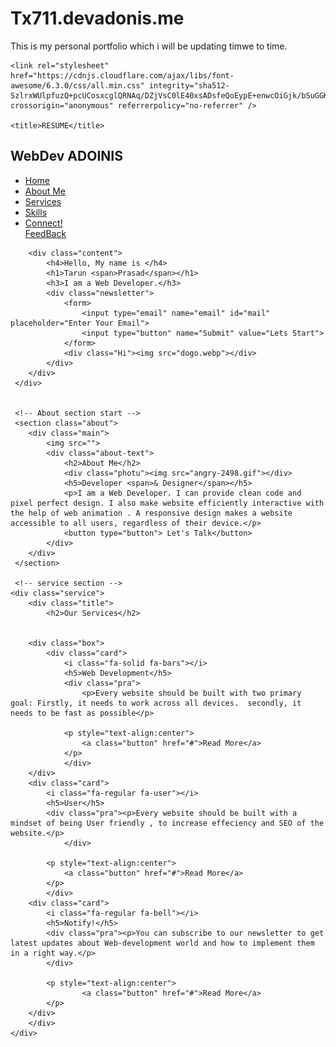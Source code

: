# Tx711.devadonis.me


This is my personal portfolio which i will be updating timwe to time.

<!DOCTYPE html>
<html lang="en">
<head>
    <meta charset="UTF-8">
    <meta http-equiv="X-UA-Compatible" content="IE=edge">
    <meta name="viewport" content="width=device-width, initial-scale=1.0">
    <link rel="stylesheet" href="Front.css">

    <link rel="stylesheet" href="https://cdnjs.cloudflare.com/ajax/libs/font-awesome/6.3.0/css/all.min.css" integrity="sha512-SzlrxWUlpfuzQ+pcUCosxcglQRNAq/DZjVsC0lE40xsADsfeQoEypE+enwcOiGjk/bSuGGKHEyjSoQ1zVisanQ==" crossorigin="anonymous" referrerpolicy="no-referrer" />

    <title>RESUME</title>
</head>
<body>
    <!-- Navigation Bar -->
    <div class="oreo">
        <nav id="navi">
            <h2 class="logo">WebDev <span>ADOINIS</spa></h2>
            <ul>
                <li><a href="#">Home</a></li>
                <li><a href="#">About Me</a></li>
                <li><a href="#">Services</a></li>
                <li><a href="#">Skills</a></li>
                <li><a href="#">Connect!</a></li>
                <a href="#" class="btn">FeedBack</a> 
            </ul>
        </nav>

        <div class="content">
            <h4>Hello, My name is </h4>
            <h1>Tarun <span>Prasad</span></h1>
            <h3>I am a Web Developer.</h3>
            <div class="newsletter">
                <form>
                    <input type="email" name="email" id="mail" placeholder="Enter Your Email">
                    <input type="button" name="Submit" value="Lets Start">
                </form>  
                <div class="Hi"><img src="dogo.webp"></div>              
            </div>
        </div>
     </div>
    

     <!-- About section start -->
     <section class="about">
        <div class="main">
            <img src="">
            <div class="about-text">
                <h2>About Me</h2>
                <div class="photu"><img src="angry-2498.gif"></div>
                <h5>Developer <span>& Designer</span></h5>
                <p>I am a Web Developer. I can provide clean code and pixel perfect design. I also make website efficiently interactive with the help of web animation . A responsive design makes a website accessible to all users, regardless of their device.</p>
                <button type="button"> Let's Talk</button>
            </div>
        </div>
     </section>

     <!-- service section -->
    <div class="service">
        <div class="title">
            <h2>Our Services</h2>
        

        <div class="box">
            <div class="card">
                <i class="fa-solid fa-bars"></i>
                <h5>Web Development</h5>
                <div class="pra">
                    <p>Every website should be built with two primary goal: Firstly, it needs to work across all devices.  secondly, it needs to be fast as possible</p>

                <p style="text-align:center">
                    <a class="button" href="#">Read More</a>
                </p>
                </div>
        </div>
        <div class="card">
            <i class="fa-regular fa-user"></i>
            <h5>User</h5>
            <div class="pra"><p>Every website should be built with a mindset of being User friendly , to increase effeciency and SEO of the website.</p>
                </div>

            <p style="text-align:center">
                <a class="button" href="#">Read More</a>
            </p>
            </div>
        <div class="card">
            <i class="fa-regular fa-bell"></i>
            <h5>Notify!</h5>
            <div class="pra"><p>You can subscribe to our newsletter to get latest updates about Web-development world and how to implement them in a right way.</p>
            </div>

            <p style="text-align:center">
                    <a class="button" href="#">Read More</a>
            </p>
        </div>
        </div>
    </div>
    

</body>
</html>
